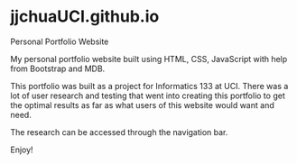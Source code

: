 # jjchuaUCI.github.io
Personal Portfolio Website

My personal portfolio website built using HTML, CSS, JavaScript with help from Bootstrap and MDB.

This portfolio was built as a project for Informatics 133 at UCI. There was a lot of user research and testing that went into creating this portfolio to get the optimal results as far as what users of this website would want and need.

The research can be accessed through the navigation bar.

Enjoy!

